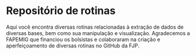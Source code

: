 # Repositório de rotinas

Aqui você encontra diversas rotinas relacionadas à extração de dados de diversas bases, bem como sua manipulação e visualização. Agradecemos a FAPEMIG que financiou os bolsistas e colaboraram na criação e aperfeiçoamento de diversas rotinas no GitHub da FJP.
 


